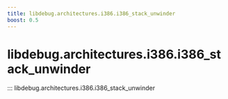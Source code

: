 ```yaml
---
title: libdebug.architectures.i386.i386_stack_unwinder
boost: 0.5
---
```

# libdebug.architectures.i386.i386_stack_unwinder
::: libdebug.architectures.i386.i386_stack_unwinder
